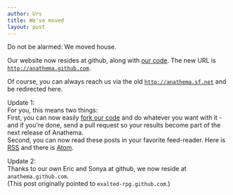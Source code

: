 ```yaml
---
author: Urs
title: We've moved
layout: post
---
```


Do not be alarmed: We moved house. 

Our website now resides at github, along with [our code](http://github.com/anathema/anathema). The new URL is [``http://anathema.github.com``](http://anathema.github.com). 

Of course, you can always reach us via the old [``http://anathema.sf.net``](http://anathema.sf.net) and be redirected here.

Update 1:   
For you, this means two things:  
First, you can now easily [fork our code](http://github.com/anathema/anathema) and do whatever you want with it - and if you're done, send a pull request so your results become part of the next release of Anathema.  
Second, you can now read these posts in your favorite feed-reader. Here is [RSS](http://anathema.github.com/rss.xml) and there is [Atom](http://anathema.github.com/atom.xml).  

Update 2:  
Thanks to our own Eric and Sonya at github, we now reside at ``anathema.github.com``.  
(This post originally pointed to ``exalted-rpg.github.com``.)
